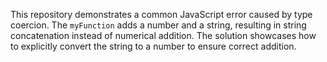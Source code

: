 This repository demonstrates a common JavaScript error caused by type coercion. The `myFunction` adds a number and a string, resulting in string concatenation instead of numerical addition. The solution showcases how to explicitly convert the string to a number to ensure correct addition.